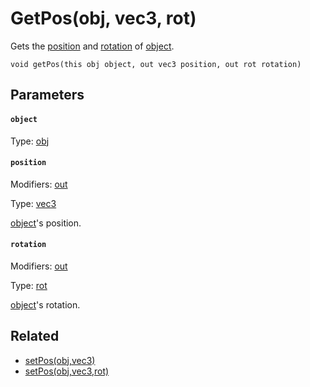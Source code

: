 

# GetPos(obj, vec3, rot)

Gets the [position](#position) and [rotation](#rotation) of [object](#object).

```
void getPos(this obj object, out vec3 position, out rot rotation)
```

## Parameters

#### `object`
Type: [obj](/MdDocs/Types/Obj.md)

#### `position`
Modifiers: [out](/MdDocs/Modifiers/Out.md)

Type: [vec3](/MdDocs/Types/Vec3.md)

[object](#object)'s position.

#### `rotation`
Modifiers: [out](/MdDocs/Modifiers/Out.md)

Type: [rot](/MdDocs/Types/Rot.md)

[object](#object)'s rotation.

## Related

 - [setPos(obj,vec3)](/MdDocs/Functions/Object/SetPos.obj.vec3.md)
 - [setPos(obj,vec3,rot)](/MdDocs/Functions/Object/SetPos.obj.vec3.rot.md)


